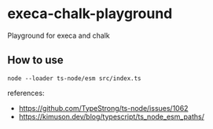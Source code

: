 # execa-chalk-playground

Playground for execa and chalk

## How to use

```
node --loader ts-node/esm src/index.ts
```

references:

- https://github.com/TypeStrong/ts-node/issues/1062
- https://kimuson.dev/blog/typescript/ts_node_esm_paths/
